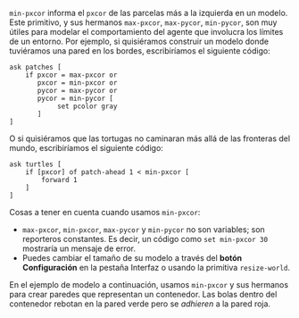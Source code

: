 ﻿`min-pxcor` informa el `pxcor` de las parcelas más a la izquierda en un modelo. Este primitivo, y sus hermanos `max-pxcor`, `max-pycor`, `min-pycor`, son muy útiles para modelar el comportamiento del agente que involucra los límites de un entorno. Por ejemplo, si quisiéramos construir un modelo donde tuviéramos una pared en los bordes, escribiríamos el siguiente código:



```
ask patches [
	if pxcor = max-pxcor or
	   pxcor = min-pxcor or
	   pycor = max-pycor or
	   pycor = min-pycor [
	   		set pcolor gray
	   ]
]
```


O si quisiéramos que las tortugas no caminaran más allá de las fronteras del mundo, escribiríamos el siguiente código:



```
ask turtles [
	if [pxcor] of patch-ahead 1 < min-pxcor [
		forward 1
	] 
]
```


Cosas a tener en cuenta cuando usamos `min-pxcor`:

* `max-pxcor`, `min-pxcor`, `max-pycor` y `min-pycor` no son variables; son reporteros constantes. Es decir, un código como `set min-pxcor 30` mostraría un mensaje de error.
* Puedes cambiar el tamaño de su modelo a través del **botón Configuración** en la pestaña Interfaz o usando la primitiva `resize-world`.


En el ejemplo de modelo a continuación, usamos `min-pxcor` y sus hermanos para crear paredes que representan un contenedor. Las bolas dentro del contenedor rebotan en la pared verde pero se *adhieren* a la pared roja.